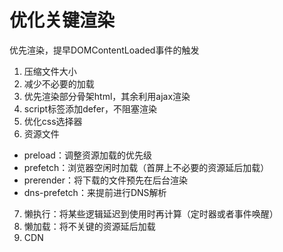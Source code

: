 # 优化关键渲染
优先渲染，提早DOMContentLoaded事件的触发

1. 压缩文件大小
2. 减少不必要的加载
3. 优先渲染部分骨架html，其余利用ajax渲染
4. script标签添加defer，不阻塞渲染
5. 优化css选择器
6. 资源文件
  - preload：调整资源加载的优先级
  - prefetch：浏览器空闲时加载（首屏上不必要的资源延后加载）
  - prerender：将下载的文件预先在后台渲染
  - dns-prefetch：来提前进行DNS解析
7. 懒执行：将某些逻辑延迟到使用时再计算（定时器或者事件唤醒）
8. 懒加载：将不关键的资源延后加载
9. CDN
